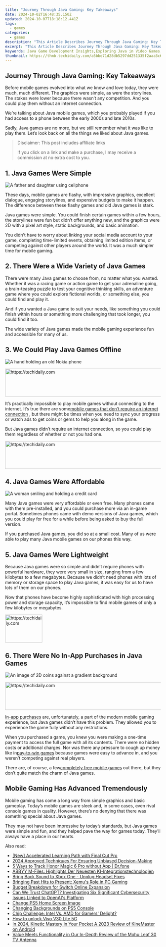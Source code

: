 ```yaml
---
title: "Journey Through Java Gaming: Key Takeaways"
date: 2024-10-02T16:48:35.150Z
updated: 2024-10-07T18:18:12.441Z
tags:
  - games
categories:
  - games
description: "This Article Describes Journey Through Java Gaming: Key Takeaways"
excerpt: "This Article Describes Journey Through Java Gaming: Key Takeaways"
keywords: Java Game Development Insights,Exploring Java in Video Games,Key Strategies in Java Gaming Industry,Essential Elements of Java-Based Games,Best Practices for Java Game Creation,Understanding Java's Role in the Gaming Sector,Journey Through Java
thumbnail: https://thmb.techidaily.com/a5bbe71d28db5297dd251335f2aaa3c6aeec5c7c669607905f5ab705b440efbb.jpg
---
```


## Journey Through Java Gaming: Key Takeaways

 Before mobile games evolved into what we know and love today, they were much, much different. The graphics were simple, as were the storylines. The stakes were lower because there wasn’t any competition. And you could play them without an internet connection.

 We’re talking about Java mobile games, which you probably played if you had access to a phone between the early 2000s and late 2010s.

 Sadly, Java games are no more, but we still remember what it was like to play them. Let’s look back on all the things we liked about Java games.

>  Disclaimer: This post includes affiliate links
>
>  If you click on a link and make a purchase, I may receive a commission at no extra cost to you.
>

## 1\. Java Games Were Simple

![A father and daughter using cellphone](https://static1.makeuseofimages.com/wordpress/wp-content/uploads/2023/08/a-father-and-daughter-using-cellphone-1.jpg)

 These days, mobile games are flashy, with impressive graphics, excellent dialogue, engaging storylines, and expensive budgets to make it happen. The difference between these flashy games and old Java games is stark.

 Java games were simple. You could finish certain games within a few hours, the storylines were fun but didn’t offer anything new, and the graphics were 2D with a pixel art style, static backgrounds, and basic animation.

 You didn’t have to worry about linking your social media account to your game, completing time-limited events, obtaining limited edition items, or competing against other players around the world. It was a much simpler time for mobile gaming.

## 2\. There Were a Wide Variety of Java Games

 There were many Java games to choose from, no matter what you wanted. Whether it was a racing game or action game to get your adrenaline going, a brain-teasing puzzle to test your cognitive thinking skills, an adventure game where you could explore fictional worlds, or something else, you could find and play it.

 And if you wanted a Java game to suit your needs, like something you could finish within hours or something more challenging that took longer, you could find it too.

 The wide variety of Java games made the mobile gaming experience fun and accessible for many of us.

## 3\. We Could Play Java Games Offline

![A hand holding an old Nokia phone](https://static1.makeuseofimages.com/wordpress/wp-content/uploads/2023/08/a-hand-holding-an-old-nokia-phone.jpg)

<!-- affiliate ads begin -->
<a href="https://aligracehair.sjv.io/c/5597632/1880976/19272" target="_top" id="1880976">
  <img src="//a.impactradius-go.com/display-ad/19272-1880976" border="0" alt="https://techidaily.com" width="728" height="90"/>
</a>
<img height="0" width="0" src="https://aligracehair.sjv.io/i/5597632/1880976/19272" style="position:absolute;visibility:hidden;" border="0" />
<!-- affiliate ads end -->

 It’s practically impossible to play mobile games without connecting to the internet. It’s true there are some[mobile games that don’t require an internet connection](https://www.makeuseof.com/tag/fun-mobile-games-no-data-wi-fi/) , but there might be times when you need to sync your progress or watch ads to get coins or gems to help you along in the game.

 But Java games didn’t require an internet connection, so you could play them regardless of whether or not you had one.

<!-- affiliate ads begin -->
<a href="https://aligracehair.sjv.io/c/5597632/1886073/19272" target="_top" id="1886073">
  <img src="//a.impactradius-go.com/display-ad/19272-1886073" border="0" alt="https://techidaily.com" width="728" height="90"/>
</a>
<img height="0" width="0" src="https://aligracehair.sjv.io/i/5597632/1886073/19272" style="position:absolute;visibility:hidden;" border="0" />
<!-- affiliate ads end -->

## 4\. Java Games Were Affordable

![A woman smiling and holding a credit card](https://static1.makeuseofimages.com/wordpress/wp-content/uploads/2023/08/a-woman-smiling-and-holding-a-credit-card.jpg)

 Many Java games were very affordable or even free. Many phones came with them pre-installed, and you could purchase more via an in-game portal. Sometimes phones came with demo versions of Java games, which you could play for free for a while before being asked to buy the full version.

 If you purchased Java games, you did so at a small cost. Many of us were able to play many Java mobile games on our phones this way.

## 5\. Java Games Were Lightweight

 Because Java games were so simple and didn’t require phones with powerful hardware, they were very small in size, ranging from a few kilobytes to a few megabytes. Because we didn’t need phones with lots of memory or storage space to play Java games, it was easy for us to have lots of them on our phones.

 Now that phones have become highly sophisticated with high processing power and storage capacity, it’s impossible to find mobile games of only a few kilobytes or megabytes.

<!-- affiliate ads begin -->
<a href="https://bluettieu.pxf.io/c/5597632/2141680/17091" target="_top" id="2141680">
  <img src="//a.impactradius-go.com/display-ad/17091-2141680" border="0" alt="https://techidaily.com" width="120" height="90"/>
</a>
<img height="0" width="0" src="https://bluettieu.pxf.io/i/5597632/2141680/17091" style="position:absolute;visibility:hidden;" border="0" />
<!-- affiliate ads end -->

## 6\. There Were No In-App Purchases in Java Games

![An image of 2D coins against a gradient background](https://static1.makeuseofimages.com/wordpress/wp-content/uploads/2023/08/an-image-of-2d-coins-against-a-gradient-background.jpg)

<!-- affiliate ads begin -->
<a href="https://laganoo.pxf.io/c/5597632/1528703/16446" target="_top" id="1528703">
  <img src="//a.impactradius-go.com/display-ad/16446-1528703" border="0" alt="https://techidaily.com" width="728" height="90"/>
</a>
<img height="0" width="0" src="https://laganoo.pxf.io/i/5597632/1528703/16446" style="position:absolute;visibility:hidden;" border="0" />
<!-- affiliate ads end -->

[In-app purchases](https://www.makeuseof.com/what-does-in-app-purchases-mean/) are, unfortunately, a part of the modern mobile gaming experience, but Java games didn’t have this problem. They allowed you to experience the game fully without any restrictions.

 When you purchased a game, you knew you were making a one-time payment to access the full game with all its contents. There were no hidden costs or additional charges. Nor was there any pressure to cough up money like in[pay-to-win games](https://www.makeuseof.com/what-is-pay-to-win-in-video-games/) because games were easy to advance in, and you weren’t competing against real players.

 There are, of course, a few[completely free mobile games](https://www.makeuseof.com/tag/free-mobile-games-no-ads/) out there, but they don’t quite match the charm of Java games.

## Mobile Gaming Has Advanced Tremendously

 Mobile gaming has come a long way from simple graphics and basic gameplay. Today’s mobile games are sleek and, in some cases, even rival console games in quality. However, there’s no denying that there was something special about Java games.

 They may not have been impressive by today’s standards, but Java games were simple and fun, and they helped pave the way for games today. They’ll always have a place in our hearts.

<ins class="adsbygoogle"
     style="display:block"
     data-ad-format="autorelaxed"
     data-ad-client="ca-pub-7571918770474297"
     data-ad-slot="1223367746"></ins>

<ins class="adsbygoogle"
     style="display:block"
     data-ad-client="ca-pub-7571918770474297"
     data-ad-slot="8358498916"
     data-ad-format="auto"
     data-full-width-responsive="true"></ins>

<span class="atpl-alsoreadstyle">Also read:</span>
<div><ul>
<li><a href="https://extra-hints.techidaily.com/new-accelerated-learning-path-with-final-cut-pro/"><u>[New] Accelerated Learning Path with Final Cut Pro</u></a></li>
<li><a href="https://article-posts.techidaily.com/2024-approved-techniques-for-ensuring-unbiased-decision-making/"><u>2024 Approved Techniques For Ensuring Unbiased Decision-Making</u></a></li>
<li><a href="https://android-location-track.techidaily.com/5-ways-to-track-honor-magic-6-pro-without-app-drfone-by-drfone-virtual-android/"><u>5 Ways to Track Honor Magic 6 Pro without App | Dr.fone</u></a></li>
<li><a href="https://solve-latest.techidaily.com/abbyy-m-files-highlights-der-neuesten-ki-integrationstechnologien/"><u>ABBYY M-Files: Highlights Der Neuesten KI-Integrationstechnologien</u></a></li>
<li><a href="https://games-able.techidaily.com/bring-back-sound-to-xbox-one-unplug-headset-fixes/"><u>Bring Back Sound to Xbox One - Unplug Headset Fixes</u></a></li>
<li><a href="https://games-able.techidaily.com/bringing-past-hits-to-present-xemus-role-in-pc-gaming/"><u>Bringing Past Hits to Present: Xemu's Role in PC Gaming</u></a></li>
<li><a href="https://games-able.techidaily.com/budget-breakdown-for-switch-online-expansion/"><u>Budget Breakdown for Switch Online Expansion</u></a></li>
<li><a href="https://tech-hub.techidaily.com/can-we-trust-chatgpt-investigating-six-significant-cybersecurity-issues-linked-to-openais-platform/"><u>Can We Trust ChatGPT? Investigating Six Significant Cybersecurity Issues Linked to OpenAI's Platform</u></a></li>
<li><a href="https://games-able.techidaily.com/change-ps5-home-screen-image/"><u>Change PS5 Home Screen Image</u></a></li>
<li><a href="https://games-able.techidaily.com/changing-backgrounds-on-ps5-console/"><u>Changing Backgrounds on PS5 Console</u></a></li>
<li><a href="https://games-able.techidaily.com/chip-challenge-intel-vs-amd-for-gamers-delight/"><u>Chip Challenge: Intel Vs. AMD for Gamers' Delight?</u></a></li>
<li><a href="https://review-topics.techidaily.com/how-to-unlock-vivo-v30-lite-5g-by-drfone-android-unlock-android-unlock/"><u>How to unlock Vivo V30 Lite 5G</u></a></li>
<li><a href="https://extra-support.techidaily.com/in-2024-kinetic-mastery-in-your-pocket-a-2023-review-of-kinemaster-on-android/"><u>In 2024, Kinetic Mastery in Your Pocket A 2023 Review of KineMaster on Android</u></a></li>
<li><a href="https://buynow-reviews.techidaily.com/value-meets-functionality-in-our-in-depth-review-of-the-mohu-leaf-30-tv-antenna/"><u>Value Meets Functionality in Our In-Depth Review of the Mohu Leaf 30 TV Antenna</u></a></li>
</ul></div>

